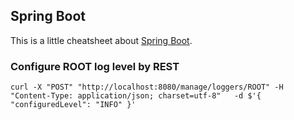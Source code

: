 ## Spring Boot 

This is a little cheatsheet about [Spring Boot](https://spring.io/projects/spring-boot).

### Configure ROOT log level by REST
```
curl -X "POST" "http://localhost:8080/manage/loggers/ROOT" -H "Content-Type: application/json; charset=utf-8"   -d $'{ "configuredLevel": "INFO" }'
```


